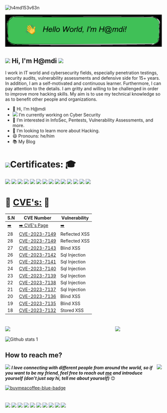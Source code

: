 <p align="left"> <img src="https://komarev.com/ghpvc/?username=h4md153v63n&label=PROFILE%20VIEWS&color=0e75b6&style=flat" alt="h4md153v63n" /> </p>


![--](https://github.com/h4md153v63n/h4md153v63n/blob/main/oie_ft3HoVLd24pY.png)


<h2 align="left"><img src="https://raw.githubusercontent.com/sidbelbase/sidbelbase/master/wave.gif" width="20px"><strong> Hi, I'm H@mdi </strong><img src="https://media.giphy.com/media/WUlplcMpOCEmTGBtBW/giphy.gif" width="30px"></h2>

I work in IT world and cybersecurity fields, especially penetration testings, security audits, vulnerability assessments and defensive side for 15+ years. In addition, I am a self-motivated and continuous learner. Furthermore, I can pay attention to the details. I am gritty and willing to be challenged in order to improve more hacking skills. My aim is to use my technical knowledge so as to benefit other people and organizations.
- 👋  Hi, I’m H@mdi
- <img src="https://media.giphy.com/media/ln7z2eWriiQAllfVcn/giphy.gif" height="20"> I’m currently working on Cyber Security 
- 🔭  I’m interested in InfoSec, Pentests, Vulnerability Assessments, and more.
- 💞️  I’m looking to learn more about Hacking.
- 😄  Pronouns: he/him
- 📚  My Blog


# <img src="https://media.giphy.com/media/12oufCB0MyZ1Go/giphy.gif" width="60">Certificates: 🎓
[<img src="https://miro.medium.com/v2/resize:fit:1400/format:webp/1*XsiCi-lAaFEwv_-pJrGjWA.png" width="10%"/>](https://aspen.eccouncil.org/VerifyBadge?type=certification&a=AZPI0/orrPXBnYOErCUDn3LKBE/9/nrmbbMDo26w5mY=)
[<img src="https://miro.medium.com/v2/resize:fit:828/format:webp/0*uB0nnk553tbsRxo3.png" width="12%"/>](https://miro.medium.com/v2/resize:fit:828/format:webp/1*gDX2-HvLr3vwZx2C2eKldQ.png)
[<img src="https://miro.medium.com/v2/resize:fit:1400/format:webp/1*b6T77ecw1ZKCDv6Pw5J-0g.png" width="10%"/>](https://aspen.eccouncil.org/VerifyBadge?type=mentor&a=C6R7T9cjD6QlI6G9ykIgWBHp5ySh83vD5VxIAW4rXfI=&trk=public_profile_see-credential)
[<img src="https://miro.medium.com/v2/resize:fit:828/format:webp/0*0hS9F8hYLnSTzEk6.png" width="10%"/>](https://www.credly.com/badges/8ef5abd8-ad73-47cf-a8d5-1a03afaca09c)
[<img src="https://miro.medium.com/v2/resize:fit:828/format:webp/0*ebb5qNU5pDDDQY0R.png" width="11%"/>](https://www.credly.com/badges/3cb06a17-66b1-49d2-bc19-6867d99c2841)
[<img src="https://images.credly.com/size/680x680/images/44a5fe44-52e6-45c2-ae9a-41fd9183c81d/image.png" width="11%"/>](https://www.credly.com/users/hamdi-sevben/badges)
[<img src="https://miro.medium.com/v2/resize:fit:640/format:webp/0*ipLmFG55g7p3rP5g.png" width="10.5%"/>](https://web.archive.org/web/20221227215458/https://candidate.speedexam.net/certificate.aspx?SSTATE=am4131EniU8ntjp4bO5mXRPqNbupyorLkwlhIqbcThnOAu5jqvURFFDhlSu3jvcxF0S98CtuNMm022kobwloGUW8PzH3rOL5dVSk0EFx1/U=)
[<img src="https://miro.medium.com/v2/resize:fit:750/format:webp/0*pfsODON5Jk-8VwcR.png" width="10%"/>](https://www.credly.com/badges/c69b7d37-b218-48b4-98a1-702e4e43ef62)
[<img src="https://miro.medium.com/v2/resize:fit:558/format:webp/0*JIxAIvLe4Xq8xDEF.png" width="7.5%"/>](https://www.credential.net/a0414535-ab71-4463-b622-2ac03d4bd92b)
[<img src="https://miro.medium.com/v2/resize:fit:558/format:webp/0*E6IhWnqoD9FUVO6h.png" width="7.5%"/>](https://www.credential.net/adbd00d9-0fe9-49e5-a660-3f14891182dd)
[<img src="https://miro.medium.com/v2/resize:fit:450/format:webp/1*baXLCoHGBsWLgo6gCjY0Og.jpeg" width="10%"/>](https://www.credential.net/ca89672f-05ca-4981-88b2-a297738371aa)
[<img src="https://miro.medium.com/v2/resize:fit:400/format:webp/0*LMP0uK8TEC6sZV2v.png" width="14%"/>](https://miro.medium.com/v2/resize:fit:1400/format:webp/1*9D7yyEteiQFwuD6_pS2RIQ.png)
[<img src="https://miro.medium.com/v2/resize:fit:828/format:webp/0*u4VmcpLPsiLPJVxV.jpg" width="10%"/>](https://aspen.eccouncil.org/VerifyBadge?type=certification&a=C6R7T9cjD6QlI6G9ykIgWBHp5ySh83vD5VxIAW4rXfI=)
[<img src="https://miro.medium.com/v2/resize:fit:640/format:webp/1*lypM5jJXoZHhCZdX2kqFcA.png" width="17%"/>](https://miro.medium.com/v2/resize:fit:1400/format:webp/1*z8I8uIbX7Okv8xRcZhu27Q.png)


# 🔎 [CVE's:](https://github.com/h4md153v63n/CVEs/blob/main/README.md) 🎯
|S.N|CVE Number|Vulnerability|
|---|---|---|
|[➡️](https://github.com/h4md153v63n/CVEs/blob/main/README.md)|[➡️ CVE's Page](https://github.com/h4md153v63n/CVEs/blob/main/README.md)|[➡️](https://github.com/h4md153v63n/CVEs/blob/main/README.md)|
|28|[CVE-2023-7149](https://github.com/h4md153v63n/CVEs/blob/main/QR_Code_Generator/QR_Code_Generator-Reflected_Cross_Site_Scripting.md)|Reflected XSS|
|28|[CVE-2023-7149](https://github.com/h4md153v63n/CVEs/blob/main/QR_Code_Generator/QR_Code_Generator-Reflected_Cross_Site_Scripting.md)|Reflected XSS|
|27|[CVE-2023-7143](https://github.com/h4md153v63n/CVEs/blob/main/Client_Details_System/Client_Details_System-Blind_Cross_Site_Scripting.md)|Blind XSS|
|26|[CVE-2023-7142](https://github.com/h4md153v63n/CVEs/blob/main/Client_Details_System/Client_Details_System-SQL_Injection_6.md)|Sql Injection|
|25|[CVE-2023-7141](https://github.com/h4md153v63n/CVEs/blob/main/Client_Details_System/Client_Details_System-SQL_Injection_5.md)|Sql Injection|
|24|[CVE-2023-7140](https://github.com/h4md153v63n/CVEs/blob/main/Client_Details_System/Client_Details_System-SQL_Injection_4.md)|Sql Injection|
|23|[CVE-2023-7139](https://github.com/h4md153v63n/CVEs/blob/main/Client_Details_System/Client_Details_System-SQL_Injection_3.md)|Sql Injection|
|22|[CVE-2023-7138](https://github.com/h4md153v63n/CVEs/blob/main/Client_Details_System/Client_Details_System-SQL_Injection_2.md)|Sql Injection|
|21|[CVE-2023-7137](https://github.com/h4md153v63n/CVEs/blob/main/Client_Details_System/Client_Details_System-SQL_Injection_1.md)|Sql Injection|
|20|[CVE-2023-7136](https://github.com/h4md153v63n/CVEs/blob/main/Record_Management_System/Record_Management_System-Blind_Cross_Site_Scripting-2.md)|Blind XSS|
|19|[CVE-2023-7135](https://github.com/h4md153v63n/CVEs/blob/main/Record_Management_System/Record_Management_System-Blind_Cross_Site_Scripting-1.md)|Blind XSS|
|18|[CVE-2023-7132](https://github.com/h4md153v63n/CVEs/blob/main/Intern_Membership_Management_System/Intern_Membership_Management_System-Stored_Cross_site_Scripting.md)|Stored XSS|


# 
<img align="right" src="https://media.giphy.com/media/M9gbBd9nbDrOTu1Mqx/giphy.gif" width="150">

[![](https://visitor-badge.laobi.icu/badge?page_id=h4md153v63n.h4md153v63n)](#)

![Github stats 1](https://github-readme-stats.vercel.app/api?username=h4md153v63n&show_icons=true&theme=dark) 


## How to reach me?
<img align="right" src="https://media.giphy.com/media/d31vTpVi1LAcDvdm/giphy.gif" height="160px" width="auto">

<img src="https://media.giphy.com/media/RhwkGhrlj3NVSOxWSN/giphy.gif" height="50"> <em><b> I love connecting with different people from around the world, so if you want to be my friend, feel free to reach out [me](https://linktr.ee/hamdisevben) and introduce yourself (don’t just say hi, tell me about yourself)</b> </em> 😊

<p align="left">
<a href="https://buymeacoffee.com/hamdi.sevben" target="_blank" title="buymeacoffee">
  <img src="https://iili.io/JoQloQa.md.png"  alt="buymeacoffee-blue-badge" style="width: 180px;">
</a>


# 
[<img src="https://img.icons8.com/color/344/linktree.png" width="1%"/>](https://bit.ly/3DZiDN1)
[<img src="https://img.icons8.com/color/48/000000/linkedin.png" width="1%"/>](https://bit.ly/34BKvtC)
[<img src="https://img.icons8.com/color/48/000000/github.png" width="1%"/>](https://bit.ly/3JNmXkK)
[<img src="https://img.icons8.com/color/48/000000/medium.png" width="1%"/>](https://bit.ly/394wuGt)
[<img src="https://img.icons8.com/color/48/000000/twitter.png" width="1%"/>](https://bit.ly/3hXDWV6)
[<img src="https://img.icons8.com/color/48/000000/youtube.png" width="1%"/>](https://bit.ly/34uRgNA)
[<img src="https://miro.medium.com/max/1220/1*kZDwNIxYuMsAyTUrx1vD0Q.png" width="1%"/>](https://bit.ly/3wJAhTH)
[<img src="https://img.icons8.com/color/48/000000/facebook.png" width="1%"/>](https://bit.ly/3hUvENM)
[<img src="https://img.icons8.com/color/344/sladeshare--v1.png" width="1%"/>](https://bit.ly/35Ypzh5)
[<img src="https://img.icons8.com/bubbles/344/duolingo-logo.png" width="1%"/>](https://bit.ly/3juH37D)
